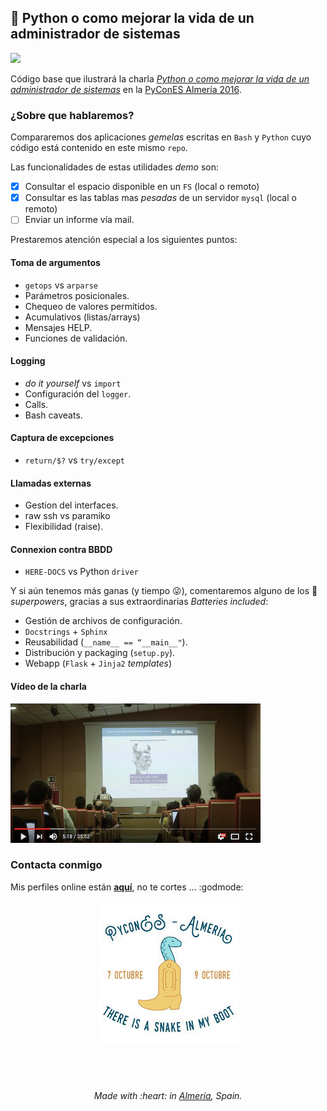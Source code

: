 ## :snake: Python o como mejorar la vida de un administrador de sistemas
[![][license-svg]][license-url]

Código base que ilustrará la charla [_Python o como mejorar la vida de un administrador de sistemas_](http://2016.es.pycon.org/es/schedule/python-o-como-mejorar-la-vida-de-un-administrador/) en la [PyConES Almería 2016](http://2016.es.pycon.org/).

### ¿Sobre que hablaremos?

Compararemos dos aplicaciones *gemelas* escritas en `Bash` y `Python` cuyo código está contenido en este mismo `repo`.

Las funcionalidades de estas utilidades *demo* son:

- [x] Consultar el espacio disponible en un `FS` (local o remoto)
- [x] Consultar es las tablas mas *pesadas* de un servidor `mysql` (local o remoto)
- [ ] Enviar un informe vía mail.

Prestaremos atención especial a los siguientes puntos:

#### Toma de argumentos

- `getops` vs `arparse`
- Parámetros posicionales.
- Chequeo de valores permitidos.
- Acumulativos (listas/arrays)
- Mensajes HELP.
- Funciones de validación.

#### Logging

- *do it yourself* vs `import`
- Configuración del `logger`.
- Calls.
- Bash caveats.

#### Captura de excepciones

- `return/$?` vs `try/except`

#### Llamadas externas

- Gestion del interfaces.
- raw ssh vs paramiko
- Flexibilidad (raise).

#### Connexion contra BBDD

- `HERE-DOCS` vs Python `driver`

Y si aún tenemos más ganas (y tiempo :stuck_out_tongue_winking_eye:), comentaremos alguno de los :snake: *superpowers*, gracias a sus extraordinarias *Batteries included*:

- Gestión de archivos de configuración.
- `Docstrings` + `Sphinx`
- Reusabilidad (`__name__ == “__main__"`).
- Distribución y packaging (`setup.py`).
- Webapp (`Flask` + `Jinja2` *templates*)

#### Vídeo de la charla

[![Python o como mejorar la vida de un administrador de sistemas](https://raw.githubusercontent.com/klashxx/PyConES/master/python-sysadmin-small.png)](https://youtu.be/gFa0gGXPQG4)

### Contacta conmigo

Mis perfiles online están [**aquí**](https://klashxx.github.io/about), no te cortes ... :godmode:

<h6 align="center">
<a href="http://2016.es.pycon.org/es/schedule/python-o-como-mejorar-la-vida-de-un-administrador/">
  <img src="https://github.com/klashxx/PyConES/blob/master/rspace/rspace/docs/images/pycones.jpg">
</a></h6>
<br>
<h6 align="center">
Made with :heart: in <a href="https://www.google.com/search?q=almeria&espv=2&biw=1217&bih=585&sa=X#tbm=isch&q=almeria+movies">Almería</a>, Spain.</h6>


[license-svg]: https://img.shields.io/badge/license-MIT-blue.svg
[license-url]: https://opensource.org/licenses/MIT
